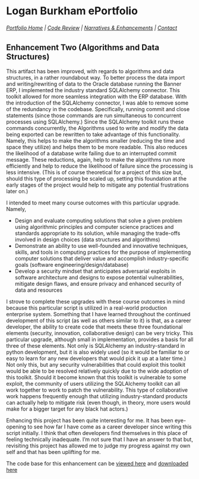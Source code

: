 # Logan Burkham ePortfolio 
###### [Portfolio Home](./README.md) | [Code Review](./code_review.md) | [Narratives & Enhancements](./narratives_and_enhancements_lander.md) | [Contact](./contact_me.md)

## Enhancement Two (Algorithms and Data Structures)

This artifact has been improved, with regards to algorithms and data structures, in a rather roundabout way. To better process the data import and writing/rewriting of data to the Oracle database running the Banner ERP, I implemented the industry standard SQLAlchemy connector. This toolkit allowed for more seamless integration with the ERP database. With the introduction of the SQLAlchemy connector, I was able to remove some of the redundancy in the codebase. Specifically, running commit and close statements (since those commands are run simultaneous to concurrent processes using SQLAlchemy.) Since the SQLAlchemy toolkit runs these commands concurrently, the Algorithms used to write and modify the data being exported can be rewritten to take advantage of this functionality. Namely, this helps to make the algorithms smaller (reducing the time and space they utilize) and helps them to be more readable. This also reduces the likelihood of a database write failing due to an interrupted commit message. These reductions, again, help to make the algorithms run more efficiently and help to reduce the likelihood of failure since the processing is less intensive. (This is of course theoretical for a project of this size but, should this type of processing be scaled up, setting this foundation at the early stages of the project would help to mitigate any potential frustrations later on.)

I intended to meet many course outcomes with this particular upgrade. Namely,
- Design and evaluate computing solutions that solve a given problem using algorithmic principles and computer science practices and standards
appropriate to its solution, while managing the trade-offs involved in design choices (data structures and algorithms)
- Demonstrate an ability to use well-founded and innovative techniques, skills, and tools in computing practices for the purpose of implementing
computer solutions that deliver value and accomplish industry-specific goals (software engineering/design/database)
- Develop a security mindset that anticipates adversarial exploits in software architecture and designs to expose potential vulnerabilities, mitigate design
flaws, and ensure privacy and enhanced security of data and resources

I strove to complete these upgrades with these course outcomes in mind because this particular script is utilized in a real-world production enterprise system. Something that I have learned throughout the continued development of this script (as well as others similar to it) is that, as a career developer, the ability to create code that meets these three foundational elements (security, innovation, collaborative design) can be very tricky. This particular upgrade, although small in implementation, provides a basis for all three of these elements. Not only is SQLAlchemy an industry-standard in python development, but it is also widely used (so it would be familiar to or easy to learn for any new developers that would pick it up at a later time.) Not only this, but any security vulnerabilities that could exploit this toolkit would be able to be resolved relatively quickly due to the wide adoption of this toolkit. Should it become known that this toolkit is vulnerable to some exploit, the community of users utilizing the SQLAlchemy toolkit can all work together to work to patch the vulnerability. This type of collaborative work happens frequently enough that utilizing industry-standard products can actually help to mitigate risk (even though, in theory, more users would make for a bigger target for any black hat actors.) 

Enhancing this project has been quite interesting for me. It has been eye-opening to see how far I have come as a career developer since writing this script initially. I think that often developers find themselves in this place of feeling technically inadequate. I’m not sure that I have an answer to that but, revisiting this project has allowed me to judge my progress against my own self and that has been uplifting for me.

The code base for this enhancement can be [viewed here](./enhancement_two.md) and [downloaded here](./ebsco_access_logs_SNHU_Module_4/main.py)
